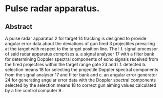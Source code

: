 # Pulse radar apparatus.

## Abstract
A pulse radar apparatus 2 for target 14 tracking is designed to provide angular error data about the deviations of gun fired 3 projectiles prevailing at the target with respect to the target position line. The I.f. signal processor of said radar apparatus comprises a. a signal analyser 17 with a filter bank for determining Doppler spectral components of echo signals received from the fired projectiles within the target range gate 23 and I.f. detected b. selection means 18 for selecting the projectile Doppler spectral components from the signal analyser 17 and filter bank and c. an angular error generator 24 for generating angular error data with the Doppler spectral components selected by the selection means 18 to correct gun aiming values calculated by a fire control computer 9 .